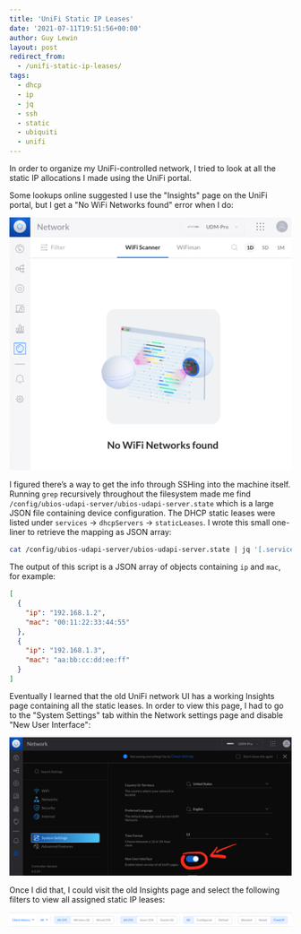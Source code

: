 ```yaml
---
title: 'UniFi Static IP Leases'
date: '2021-07-11T19:51:56+00:00'
author: Guy Lewin
layout: post
redirect_from:
  - /unifi-static-ip-leases/
tags:
  - dhcp
  - ip
  - jq
  - ssh
  - static
  - ubiquiti
  - unifi
---
```


In order to organize my UniFi-controlled network, I tried to look at all the static IP allocations I made using the UniFi portal.

Some lookups online suggested I use the "Insights" page on the UniFi portal, but I get a "No WiFi Networks found" error when I do:

![](/assets/images/posts/unifi-static-ip-leases/1.png)

I figured there’s a way to get the info through SSHing into the machine itself. Running `grep` recursively throughout the filesystem made me find `/config/ubios-udapi-server/ubios-udapi-server.state` which is a large JSON file containing device configuration. The DHCP static leases were listed under `services` -&gt; `dhcpServers` -&gt; `staticLeases`. I wrote this small one-liner to retrieve the mapping as JSON array:

```bash
cat /config/ubios-udapi-server/ubios-udapi-server.state | jq '[.services.dhcpServers[0].staticLeases[] | {ip: .addresses[0], mac: .id}] | sort_by(.ip | split(".") | map(tonumber))'
```

 The output of this script is a JSON array of objects containing `ip` and `mac`, for example:

```json
[
  {
    "ip": "192.168.1.2",
    "mac": "00:11:22:33:44:55"
  },
  {
    "ip": "192.168.1.3",
    "mac": "aa:bb:cc:dd:ee:ff"
  }
]
```

Eventually I learned that the old UniFi network UI has a working Insights page containing all the static leases. In order to view this page, I had to go to the "System Settings" tab within the Network settings page and disable "New User Interface":

![](/assets/images/posts/unifi-static-ip-leases/2.png)

Once I did that, I could visit the old Insights page and select the following filters to view all assigned static IP leases:

![](/assets/images/posts/unifi-static-ip-leases/3.png)